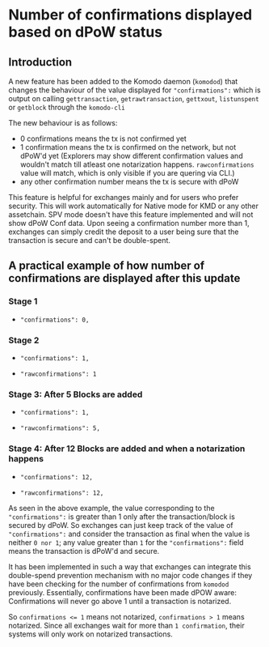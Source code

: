 # Number of confirmations displayed based on dPoW status

## Introduction

A new feature has been added to the Komodo daemon (`komodod`) that changes the behaviour of the value displayed for `"confirmations":` which is output on calling `gettransaction`, `getrawtransaction`, `gettxout`, `listunspent` or `getblock` through the `komodo-cli`

The new behaviour is as follows:

- 0 confirmations means the tx is not confirmed yet
- 1 confirmation means the tx is confirmed on the network, but not dPoW'd yet (Explorers may show different confirmation values and wouldn't match till atleast one notarization happens. `rawconfirmations` value will match, which is only visible if you are quering via CLI.)
- any other confirmation number means the tx is secure with dPoW

This feature is helpful for exchanges mainly and for users who prefer security. This will work automatically for Native mode for KMD or any other assetchain. SPV mode doesn't have this feature implemented and will not show dPoW Conf data. Upon seeing a confirmation number more than 1, exchanges can simply credit the deposit to a user being sure that the transaction is secure and can't be double-spent.

## A practical example of how number of confirmations are displayed after this update

### Stage 1

- `"confirmations": 0,`

### Stage 2

- `"confirmations": 1,`

- `"rawconfirmations": 1`

### Stage 3: After 5 Blocks are added

- `"confirmations": 1,`

- `"rawconfirmations": 5,`

### Stage 4: After 12 Blocks are added and when a notarization happens

- `"confirmations": 12,`

- `"rawconfirmations": 12,`

As seen in the above example, the value corresponding to the `"confirmations":` is greater than 1 only after the transaction/block is secured by dPoW. So exchanges can just keep track of the value of `"confirmations":` and consider the transaction as final when the value is neither `0 nor 1`; any value greater than `1` for the `"confirmations":` field means the transaction is dPoW'd and secure.


It has been implemented in such a way that exchanges can integrate this double-spend prevention mechanism with no major code changes if they have been checking for the number of confirmations from `komodod` previously. Essentially, confirmations have been made dPOW aware: Confirmations will never go above 1 until a transaction is notarized.

So `confirmations <= 1` means not notarized, `confirmations > 1` means notarized. Since all exchanges wait for more than `1 confirmation`, their systems will only work on notarized transactions.
